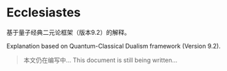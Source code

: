 # Ecclesiastes

基于量子经典二元论框架（版本9.2）的解释。

Explanation based on Quantum-Classical Dualism framework (Version 9.2).

> 本文仍在编写中...
> This document is still being written...
